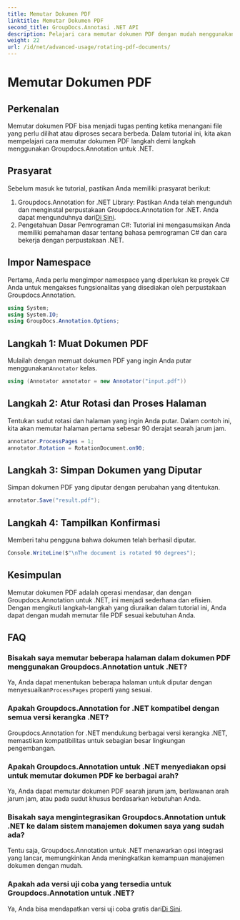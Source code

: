 ```yaml
---
title: Memutar Dokumen PDF
linktitle: Memutar Dokumen PDF
second_title: GroupDocs.Annotasi .NET API
description: Pelajari cara memutar dokumen PDF dengan mudah menggunakan Groupdocs.Annotation untuk .NET. Meningkatkan efisiensi manajemen dokumen.
weight: 22
url: /id/net/advanced-usage/rotating-pdf-documents/
---
```


# Memutar Dokumen PDF

## Perkenalan
Memutar dokumen PDF bisa menjadi tugas penting ketika menangani file yang perlu dilihat atau diproses secara berbeda. Dalam tutorial ini, kita akan mempelajari cara memutar dokumen PDF langkah demi langkah menggunakan Groupdocs.Annotation untuk .NET.
## Prasyarat
Sebelum masuk ke tutorial, pastikan Anda memiliki prasyarat berikut:
1.  Groupdocs.Annotation for .NET Library: Pastikan Anda telah mengunduh dan menginstal perpustakaan Groupdocs.Annotation for .NET. Anda dapat mengunduhnya dari[Di Sini](https://releases.groupdocs.com/annotation/net/).
2. Pengetahuan Dasar Pemrograman C#: Tutorial ini mengasumsikan Anda memiliki pemahaman dasar tentang bahasa pemrograman C# dan cara bekerja dengan perpustakaan .NET.

## Impor Namespace
Pertama, Anda perlu mengimpor namespace yang diperlukan ke proyek C# Anda untuk mengakses fungsionalitas yang disediakan oleh perpustakaan Groupdocs.Annotation.
```csharp
using System;
using System.IO;
using GroupDocs.Annotation.Options;
```
## Langkah 1: Muat Dokumen PDF
 Mulailah dengan memuat dokumen PDF yang ingin Anda putar menggunakan`Annotator` kelas.
```csharp
using (Annotator annotator = new Annotator("input.pdf"))
```
## Langkah 2: Atur Rotasi dan Proses Halaman
Tentukan sudut rotasi dan halaman yang ingin Anda putar. Dalam contoh ini, kita akan memutar halaman pertama sebesar 90 derajat searah jarum jam.
```csharp
annotator.ProcessPages = 1;
annotator.Rotation = RotationDocument.on90;
```
## Langkah 3: Simpan Dokumen yang Diputar
Simpan dokumen PDF yang diputar dengan perubahan yang ditentukan.
```csharp
annotator.Save("result.pdf");
```
## Langkah 4: Tampilkan Konfirmasi
Memberi tahu pengguna bahwa dokumen telah berhasil diputar.
```csharp
Console.WriteLine($"\nThe document is rotated 90 degrees");
```

## Kesimpulan
Memutar dokumen PDF adalah operasi mendasar, dan dengan Groupdocs.Annotation untuk .NET, ini menjadi sederhana dan efisien. Dengan mengikuti langkah-langkah yang diuraikan dalam tutorial ini, Anda dapat dengan mudah memutar file PDF sesuai kebutuhan Anda.
## FAQ
### Bisakah saya memutar beberapa halaman dalam dokumen PDF menggunakan Groupdocs.Annotation untuk .NET?
 Ya, Anda dapat menentukan beberapa halaman untuk diputar dengan menyesuaikan`ProcessPages` properti yang sesuai.
### Apakah Groupdocs.Annotation for .NET kompatibel dengan semua versi kerangka .NET?
Groupdocs.Annotation for .NET mendukung berbagai versi kerangka .NET, memastikan kompatibilitas untuk sebagian besar lingkungan pengembangan.
### Apakah Groupdocs.Annotation untuk .NET menyediakan opsi untuk memutar dokumen PDF ke berbagai arah?
Ya, Anda dapat memutar dokumen PDF searah jarum jam, berlawanan arah jarum jam, atau pada sudut khusus berdasarkan kebutuhan Anda.
### Bisakah saya mengintegrasikan Groupdocs.Annotation untuk .NET ke dalam sistem manajemen dokumen saya yang sudah ada?
Tentu saja, Groupdocs.Annotation untuk .NET menawarkan opsi integrasi yang lancar, memungkinkan Anda meningkatkan kemampuan manajemen dokumen dengan mudah.
### Apakah ada versi uji coba yang tersedia untuk Groupdocs.Annotation untuk .NET?
 Ya, Anda bisa mendapatkan versi uji coba gratis dari[Di Sini](https://releases.groupdocs.com/).